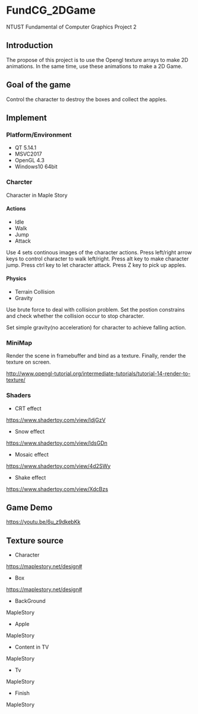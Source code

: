 # FundCG_2DGame
NTUST Fundamental of Computer Graphics Project 2

## Introduction
The propose of this project is to use the Opengl texture arrays to make 2D animations. In the same time, use these animations to make a 2D Game.

## Goal of the game
Control the character to destroy the boxes and collect the apples. 

## Implement

### Platform/Environment
- QT 5.14.1
- MSVC2017
- OpenGL 4.3
- Windows10 64bit

### Charcter
Character in Maple Story 

#### Actions
- Idle
- Walk
- Jump
- Attack
 
Use 4 sets continous images of the character actions. Press left/right arrow keys to control character to walk left/right. Press alt key to make character jump. Press ctrl key to let character attack. Press Z key to pick up apples.
#### Physics
- Terrain Collision
- Gravity

Use brute force to deal with collision problem. Set the postion constrains and check whether the collision occur to stop character.

Set simple gravity(no acceleration) for character to achieve falling action.
### MiniMap
Render the scene in framebuffer and bind as a texture. Finally, render the texture on screen. 

http://www.opengl-tutorial.org/intermediate-tutorials/tutorial-14-render-to-texture/
### Shaders

- CRT effect

https://www.shadertoy.com/view/ldjGzV
- Snow effect

https://www.shadertoy.com/view/ldsGDn
- Mosaic effect

https://www.shadertoy.com/view/4d2SWy
- Shake effect

https://www.shadertoy.com/view/XdcBzs

## Game Demo

https://youtu.be/6u_z9dkebKk

## Texture source

- Character

https://maplestory.net/design#
- Box

https://maplestory.net/design#
- BackGround

MapleStory
- Apple

MapleStory
- Content in TV 

MapleStory
- Tv

MapleStory
- Finish

MapleStory
